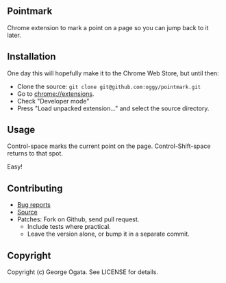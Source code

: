 ## Pointmark

Chrome extension to mark a point on a page so you can jump back to it later.

## Installation

One day this will hopefully make it to the Chrome Web Store, but until then:

* Clone the source: `git clone git@github.com:oggy/pointmark.git`
* Go to [chrome://extensions](chrome://extensions).
* Check "Developer mode"
* Press "Load unpacked extension..." and select the source directory.

## Usage

Control-space marks the current point on the page.
Control-Shift-space returns to that spot.

Easy!

## Contributing

 * [Bug reports](https://github.com/oggy/pointmark/issues)
 * [Source](https://github.com/oggy/pointmark)
 * Patches: Fork on Github, send pull request.
   * Include tests where practical.
   * Leave the version alone, or bump it in a separate commit.

## Copyright

Copyright (c) George Ogata. See LICENSE for details.
